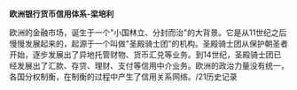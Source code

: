 **欧洲银行货币信用体系-梁培利**

欧洲的金融市场，诞生于一个"小国林立、分封而治"的大背景。它是从11世纪之后慢慢发展起来的，起源于一个叫做"圣殿骑士团"的机构。圣殿骑士团从保护朝圣者开始，逐步发展出了异地托管财物、货币汇兑等业务。到14世纪，圣殿骑士团已经发展出了汇款、存贷、理财、支付等信用中介业务。欧洲的政治力量没有统一，各国分权制衡，在制衡的过程中产生了信用关系网络。/21历史记录
